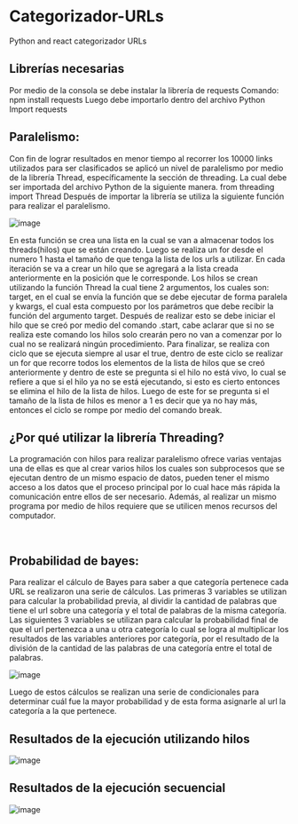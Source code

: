 # Categorizador-URLs
Python and react categorizador URLs

## Librerías necesarias 
Por medio de la consola se debe instalar la librería de requests
Comando:
npm install requests
Luego debe importarlo dentro del archivo Python
Import requests

## Paralelismo:
Con fin de lograr resultados en menor tiempo al recorrer los 10000 links utilizados para ser clasificados se aplicó un nivel de paralelismo por medio de la librería Thread, específicamente la sección de threading. La cual debe ser importada del archivo Python de la siguiente manera.
from threading import Thread
Después de importar la librería se utiliza la siguiente función para realizar el paralelismo.

![image](https://user-images.githubusercontent.com/61396158/199614576-49773dc0-1349-40a0-9538-14328317b75f.png)

En esta función se crea una lista en la cual se van a almacenar todos los threads(hilos) que se están creando. Luego se realiza un for desde el numero 1 hasta el tamaño de que tenga la lista de los urls a utilizar. En cada iteración se va a crear un hilo que se agregará a la lista creada anteriormente en la posición que le corresponde. 
Los hilos se crean utilizando la función Thread la cual tiene 2 argumentos, los cuales son: target, en el cual se envía la función que se debe ejecutar de forma paralela y kwargs, el cual esta compuesto por los parámetros que debe recibir la función del argumento target.
Después de realizar esto se debe iniciar el hilo que se creó por medio del comando .start, cabe aclarar que si no se realiza este comando los hilos solo crearán pero no van a comenzar por lo cual no se realizará ningún procedimiento. 
Para finalizar, se realiza con ciclo que se ejecuta siempre al usar el true, dentro de este ciclo se realizar un for que recorre todos los elementos de la lista de hilos que se creó anteriormente y dentro de este se pregunta si el hilo no está vivo, lo cual se refiere a que si el hilo ya no se está ejecutando, si esto es cierto entonces se elimina el hilo de la lista de hilos. Luego de este for se pregunta si el tamaño de la lista de hilos es menor a 1 es decir que ya no hay más, entonces el ciclo se rompe por medio del comando break. 

## ¿Por qué utilizar la librería Threading?
La programación con hilos para realizar paralelismo ofrece varias ventajas una de ellas es que al crear varios hilos los cuales son subprocesos que se ejecutan dentro de un mismo espacio de datos, pueden tener el mismo acceso a los datos que el proceso principal por lo cual hace más rápida la comunicación entre ellos de ser necesario. 
Además, al realizar un mismo programa por medio de hilos requiere que se utilicen menos recursos del computador. 

 
## Probabilidad de bayes:
Para realizar el cálculo de Bayes para saber a que categoría pertenece cada URL se realizaron una serie de cálculos. 
Las primeras 3 variables se utilizan para calcular la probabilidad previa, al dividir la cantidad de palabras que tiene el url sobre una categoría y el total de palabras de la misma categoría.
Las siguientes 3 variables se utilizan para calcular la probabilidad final de que el url pertenezca a una u otra categoría lo cual se logra al multiplicar los resultados de las variables anteriores por categoría, por el resultado de la división de la cantidad de las palabras de una categoría entre el total de palabras.
  
![image](https://user-images.githubusercontent.com/61396158/199614769-666f63d5-ae1e-475e-b992-096425fe757a.png)  
  
Luego de estos cálculos se realizan una serie de condicionales para determinar cuál fue la mayor probabilidad y de esta forma asignarle al url la categoría a la que pertenece. 




## Resultados de la ejecución utilizando hilos
![image](https://user-images.githubusercontent.com/61506908/199617262-aee1107d-d9cc-44d9-a679-ad885dd9948c.png)

## Resultados de la ejecución secuencial
![image](https://user-images.githubusercontent.com/61506908/199617078-df8546bd-f9e0-4fb2-af05-38dc6d34d8c5.png)

